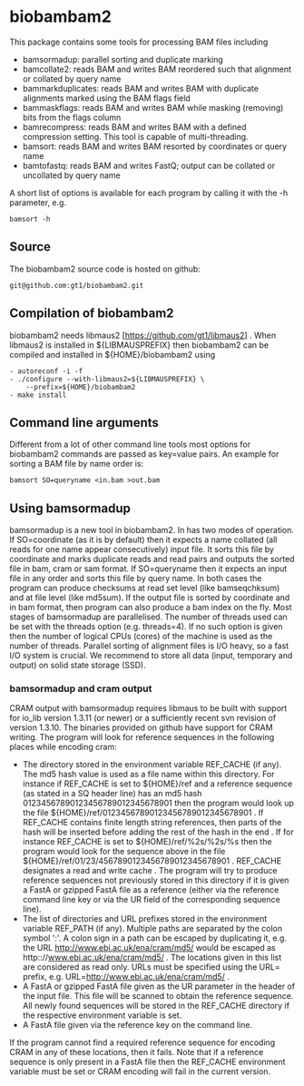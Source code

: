 biobambam2
==========

This package contains some tools for processing BAM files including

 - bamsormadup: parallel sorting and duplicate marking
 - bamcollate2: reads BAM and writes BAM reordered such that alignment
   or collated by query name
 - bammarkduplicates: reads BAM and writes BAM with duplicate alignments
   marked using the BAM flags field
 - bammaskflags: reads BAM and writes BAM while masking (removing)
   bits from the flags column
 - bamrecompress: reads BAM and writes BAM with a defined compression
   setting. This tool is capable of multi-threading.
 - bamsort: reads BAM and writes BAM resorted by coordinates or query
   name
 - bamtofastq: reads BAM and writes FastQ; output can be collated or
   uncollated by query name

A short list of options is available for each program by calling it
with the -h parameter, e.g.

	bamsort -h

Source
------

The biobambam2 source code is hosted on github:

	git@github.com:gt1/biobambam2.git

Compilation of biobambam2
-------------------------

biobambam2 needs libmaus2 [https://github.com/gt1/libmaus2] . When libmaus2
is installed in ${LIBMAUSPREFIX} then biobambam2 can be compiled and
installed in ${HOME}/biobambam2 using

	- autoreconf -i -f
	- ./configure --with-libmaus2=${LIBMAUSPREFIX} \
		--prefix=${HOME}/biobambam2
	- make install

Command line arguments
----------------------

Different from a lot of other command line tools most options for biobambam2 commands
are passed as key=value pairs. An example for sorting a BAM file by name
order is:

	bamsort SO=queryname <in.bam >out.bam

Using bamsormadup
-----------------

bamsormadup is a new tool in biobambam2. In has two modes of operation. 
If SO=coordinate (as it is by default) then it expects a name collated (all reads for one name appear consecutively) input file.
It sorts this file by coordinate and marks duplicate reads and read pairs and outputs the sorted file in bam, cram or sam format.
If SO=queryname then it expects an input file in any order and sorts this file by query name.
In both cases the program can produce checksums at read set level (like bamseqchksum) and at file level (like md5sum). If the output file is
sorted by coordinate and in bam format, then program can also produce a bam index on the fly. Most stages of bamsormadup are parallelised. The number
of threads used can be set with the threads option (e.g. threads=4). If no such option is given then the number of logical CPUs (cores) of the machine is used
as the number of threads. Parallel sorting of alignment files is I/O heavy, so a fast I/O system is crucial. We recommend to store all data
(input, temporary and output) on solid state storage (SSD).

### bamsormadup and cram output

CRAM output with bamsormadup requires libmaus to be built with support for io_lib version 1.3.11 (or newer) or a sufficiently recent svn revision of version 1.3.10.
The binaries provided on github have support for CRAM writing. The program will look for reference sequences in the following places while encoding cram:

- The directory stored in the environment variable REF_CACHE (if any). The md5 hash value is used as a file name within this directory. For instance if REF_CACHE is
  set to ${HOME}/ref and a reference sequence (as stated in a SQ header line) has an md5 hash 01234567890123456789012345678901 then the program would look up the file
  ${HOME}/ref/01234567890123456789012345678901 . If REF_CACHE contains finite length string references, then parts of the hash will be inserted before adding
  the rest of the hash in the end . If for instance REF_CACHE is set to ${HOME}/ref/%2s/%2s/%s then the program would look for the sequence above in the file
  ${HOME}/ref/01/23/4567890123456789012345678901 . REF_CACHE designates a read and write cache . The program will try to produce reference sequences not previously 
  stored in this directory if it is given a FastA or gzipped FastA file as a reference (either via the reference command line key or via the UR field of the corresponding
  sequence line).
- The list of directories and URL prefixes stored in the environment variable REF_PATH (if any). Multiple paths are separated by the colon symbol ':'.
  A colon sign in a path can be escaped by duplicating it, e.g. the URL http://www.ebi.ac.uk/ena/cram/md5/ would be escaped as http:://www.ebi.ac.uk/ena/cram/md5/ .
  The locations given in this list are considered as read only. URLs must be specified using the URL= prefix, e.g. URL=http://www.ebi.ac.uk/ena/cram/md5/ .
- A FastA or gzipped FastA file given as the UR parameter in the header of the input file. This file will be scanned to obtain the reference sequence. All newly found
  sequences will be stored in the REF_CACHE directory if the respective environment variable is set.
- A FastA file given via the reference key on the command line.

If the program cannot find a required reference sequence for encoding CRAM in any of these locations, then it fails. Note that if a reference sequence is only present
in a FastA file then the REF_CACHE environment variable must be set or CRAM encoding will fail in the current version.

